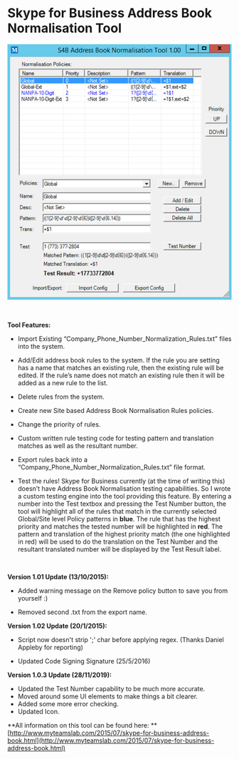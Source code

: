 ﻿Skype for Business Address Book Normalisation Tool
==================================================

            


![Image](https://github.com/jamescussen/skype-for-business-address-book-normalisation-tool/raw/master/addressbooknormscreenshot1.00.png)


 


**Tool Features:**




  *  Import Existing “Company_Phone_Number_Normalization_Rules.txt” files into the system.

  *  Add/Edit address book rules to the system. If the rule you are setting has a name that matches an existing rule, then the existing rule will be edited. If the rule’s name does not match an existing rule then it will be added as a new rule to the list.

  *  Delete rules from the system. 
  *  Create new Site based Address Book Normalisation Rules policies. 
  *  Change the priority of rules. 
  *  Custom written rule testing code for testing pattern and translation matches as well as the resultant number.

  *  Export rules back into a “Company_Phone_Number_Normalization_Rules.txt” file format.

  *  Test the rules! Skype for Business currently (at the time of writing this) doesn’t have Address Book Normalisation testing capabilities. So I wrote a custom testing engine into the tool providing this feature. By entering a number into the Test textbox
 and pressing the Test Number button, the tool will highlight all of the rules that match in the currently selected Global/Site level Policy patterns in **blue**. The rule that has the highest priority and
 matches the tested number will be highlighted in **red**. The pattern and translation of the highest priority match (the one highlighted in red) will be used to do the translation on the Test Number and
 the resultant translated number will be displayed by the Test Result label. 

 


**Version 1.01 Update (13/10/2015):**



  *  Added warning message on the Remove policy button to save you from yourself :)

  *  Removed second .txt from the export name. 


**Version 1.02 Update (20/1/2015):**



  *  Script now doesn't strip ';' char before applying regex. (Thanks Daniel Appleby for reporting)

  *  Updated Code Signing Signature (25/5/2016) 

**Version 1.0.3 Update (28/11/2019):**


  *  Updated the Test Number capability to be much more accurate. 
  *  Moved around some UI elements to make things a bit clearer. 
  *  Added some more error checking. 
  *  Updated Icon. 

**All information on this tool can be found here: **[http://www.myteamslab.com/2015/07/skype-for-business-address-book.html](http://www.myteamslab.com/2015/07/skype-for-business-address-book.html)


 






        
    
